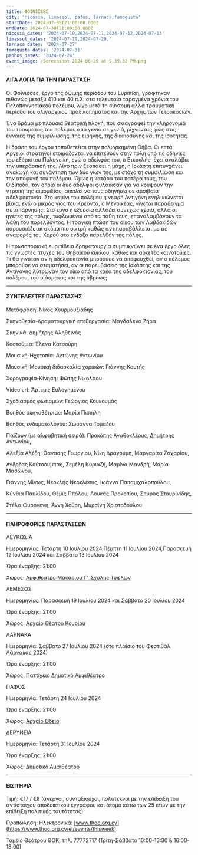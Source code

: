 ```yaml
---
title: ΦΟΙΝΙΣΣΕΣ
city: 'nicosia, limassol, pafos, larnaca,famagusta'
startDate: 2024-07-09T21:00:00.000Z
endDate: 2024-07-30T21:00:00.000Z
nicosia_dates: '2024-07-10,2024-07-11,2024-07-12,2024-07-13'
limassol_dates: '2024-07-19,2024-07-20,'
larnaca_dates: '2024-07-27'
famagusta_dates: '2024-07-31'
paphos_dates: '2024-07-24'
event_image: /Screenshot 2024-06-20 at 9.39.32 PM.png
---
```


#### ΛΙΓΑ ΛΟΓΙΑ ΓΙΑ ΤΗΝ ΠΑΡΑΣΤΑΣΗ

Οι Φοίνισσες, έργο της όψιμης περιόδου του Ευριπίδη, γράφτηκαν πιθανώς μεταξύ 410 και 40 π.Χ. στα τελευταία ταραγμένα χρόνια του Πελοποννησιακού πολέμου, λίγο μετά τη σύντομη αλλά τραυματική περίοδο του ολιγαρχικού πραξικοπήματος και της Αρχής των Τετρακοσίων.

Ένα δράμα με πλούσια θεατρική πλοκή, που σκιαγραφεί την κληρονομιά του τραύματος του πολέμου από γενιά σε γενιά, ρίχνοντας φως στις έννοιες της συμφιλίωσης, της ειρήνης, της δικαιοσύνης και της ισότητας.

Η δράση του έργου τοποθετείται στην πολιορκημένη Θήβα. Οι επτά Αργείοι στρατηγοί ετοιμάζονται να επιτεθούν στην πόλη υπό τις οδηγίες του εξόριστου Πολυνείκη, ενώ ο αδελφός του, ο Ετεοκλής, έχει αναλάβει την υπεράσπισή της. Λίγο πριν ξεσπάσει η μάχη, η Ιοκάστη επιτυγχάνει ανακωχή και συνάντηση των δύο γιων της, με στόχο τη συμφιλίωση και την αποφυγή του πολέμου. Όμως η κατάρα του πατέρα τους, του Οιδίποδα, τον οποίο οι δυο αδελφοί φυλάκισαν για να κρύψουν την ντροπή της αιμομιξίας, απειλεί να τους οδηγήσει σε αμοιβαία αδελφοκτονία. Στο καμίνι του πολέμου η νεαρή Αντιγόνη ενηλικιώνεται βίαια, ενώ ο μικρός γιος του Κρέοντα, ο Μενοικέας, γίνεται παράδειγμα αυταπάρνησης. Στο έργο η εξουσία αλλάζει συνεχώς χέρια, αλλά οι ηγέτες της πόλης, τυφλωμένοι από τα πάθη τους, επαναλαμβάνουν τα λάθη του παρελθόντος. Η τραγική πτώση του οίκου των Λαβδακιδών παρουσιάζεται ακόμα πιο οικτρή καθώς αντιπαραβάλλεται με τις αναφορές του Xορού στο ένδοξο παρελθόν της πόλης.

Η πρωτοποριακή ευριπίδεια δραματουργία συμπυκνώνει σε ένα έργο όλες τις γνωστές πτυχές του Θηβαϊκού κύκλου, καθώς και αρκετές καινοτομίες. Τι θα γινόταν αν η αδελφοκτονία μπορούσε να αποφευχθεί, αν ο πόλεμος μπορούσε να σταματήσει, αν οι παρεμβάσεις της Ιοκάστης και της Αντιγόνης λύτρωναν τον οίκο από τα κακά της αδελφοκτονίας, του πολέμου, του μιάσματος και της ύβρεως;

***

#### ΣΥΝΤΕΛΕΣΤΕΣ ΠΑΡΑΣΤΑΣΗΣ

Μετάφραση: Νίκος Χουρμουζιάδης

Σκηνοθεσία-Δραματουργική επεξεργασία: Μαγδαλένα Ζήρα

Σκηνικά: Δημήτρης Αληθεινός

Κοστούμια: Έλενα Κατσούρη

Μουσική-Ηχοτοπία: Αντώνης Αντωνίου

Μουσική-Μουσική διδασκαλία χορικών: Γιάννης Κουτής

Χορογραφία-Κίνηση: Φώτης Νικολάου

Video art: Άρτεμις Ευλογημένου

Σχεδιασμός φωτισμών: Γεώργιος Κουκουμάς

Βοηθός σκηνοθέτριας: Μαρία Πισιήλη

Βοηθός ενδυματολόγου: Σωσάννα Τομάζου

Παίζουν (με αλφαβητική σειρά): Προκόπης Αγαθοκλέους, Δημήτρης Αντωνίου,

Αλεξία Αλέξη, Θανάσης Γεωργίου, Νίκη Δραγούμη, Μαργαρίτα Ζαχαρίου,

Ανδρέας Κούτσουμπας, Σεμέλη Κυριαζή, Μαρίνα Μανδρή, Μαρία Μασώνου,

Γιάννης Μίνως, Νεοκλής Νεοκλέους, Ιωάννα Παπαμιχαλοπούλου,

Κύνθια Παυλίδου, Θέμις Ππόλου, Λουκάς Προκοπίου, Σπύρος Σταυρινίδης,

Στέλα Φυρογένη, Άννη Χούρη, Μυρσίνη Χριστοδούλου

***

#### ΠΛΗΡΟΦΟΡΙΕΣ ΠΑΡΑΣΤΑΣΕΩΝ

ΛΕΥΚΩΣΙΑ

Ημερομηνίες: Τετάρτη 10 Ιουλίου 2024,Πέμπτη 11 Ιουλίου 2024,Παρασκευή 12 Ιουλίου 2024 και Σάββατο 13 Ιουλίου 2024

Ώρα έναρξης: 21:00

Χώρος: [Αμφιθέατρο Μακαρίου Γ’, Σχολής Τυφλών](https://www.google.com/maps/place/School+for+the+Blind+Amphitheatre/@35.1495344,33.3531752,17z/data=!3m1!4b1!4m6!3m5!1s0x14de19f1677fe7ff:0x14884fe0e5cf204d!8m2!3d35.1495344!4d33.3557555!16s%2Fg%2F11c54g0v_3?entry=ttu)

ΛΕΜΕΣΟΣ

Ημερομηνίες: Παρασκευή 19 Ιουλίου 2024 και Σάββατο 20 Ιουλίου 2024

Ώρα έναρξης: 21:00

Χώρος: [Αρχαίο Θέατρο Κουρίου](https://www.google.com/maps/place/%CE%9Aourion+Ancient+Amphitheater/@34.6642914,32.8852752,17z/data=!3m1!4b1!4m6!3m5!1s0x14e7255b560946e3:0x6c6bcb33237595c5!8m2!3d34.6642914!4d32.8878555!16s%2Fg%2F1tjcrq1k?entry=ttu)

ΛΑΡΝΑΚΑ

Ημερομηνία: Σάββατο 27 Ιουλίου 2024 (στο πλαίσιο του Φεστιβάλ Λάρνακας 2024)

Ώρα έναρξης: 21:00

Χώρος: [Παττίχειο Δημοτικό Αμφιθέατρο](https://www.google.com/maps/place/%CE%A0%CE%B1%CF%84%CF%84%CE%B9%CF%87%CE%B5%CE%B9%CE%BF+%CE%94%CE%B7%CE%BC%CE%BF%CF%84%CE%B9%CE%BA%CF%8C+%CE%B8%CE%AD%CE%B1%CF%84%CF%81%CE%BF/@34.9058295,33.6207057,17z/data=!3m1!4b1!4m6!3m5!1s0x14e083dd21f2baff:0xfc6ec50aa9b82f69!8m2!3d34.9058296!4d33.6253138!16s%2Fg%2F11t5vf9hxh?entry=ttu)

ΠΑΦΟΣ

Ημερομηνία: Τετάρτη 24 Ιουλίου 2024 

Ώρα έναρξης: 21:00

Χώρος: [Αρχαίο Ωδείο](https://www.google.com/maps/place/Roman+Odeon/@34.7601594,32.404499,17z/data=!3m1!4b1!4m6!3m5!1s0x14e706dea0083387:0x65c96f6d60452871!8m2!3d34.7601594!4d32.4070793!16s%2Fg%2F1tkgtjh1?entry=ttu)

ΔΕΡΥΝΕΙΑ

Ημερομηνία: Τετάρτη 31 Ιουλίου 2024 

Ώρα έναρξης: 21:00

Χώρος: [Δημοτικό Αμφιθέατρο](https://www.google.com/maps/place/Amphitheatre/@35.0661941,33.9631922,17z/data=!3m1!4b1!4m6!3m5!1s0x14dfc8a36252f1a7:0x607ec55bf875d946!8m2!3d35.0661941!4d33.9657725!16s%2Fg%2F11fy99rntj?entry=ttu)

***

#### ΕΙΣΙΤΗΡΙΑ

Τιμή: €17 / €8 (άνεργοι, συνταξιούχοι, πολύτεκνοι με την επίδειξη του αντίστοιχου αποδεικτικού εγγράφου και άτομα κάτω των 25 ετών με την επίδειξη πολιτικής ταυτότητας)

Προπώληση: Ηλεκτρονικά: [www.thoc.org.cy](https://www.thoc.org.cy/el/events/thisweek)

Ταμείο Θεάτρου ΘΟΚ, τηλ. 77772717 (Τρίτη-Σάββατο 10:00-13:30 & 16:00-18:00)
